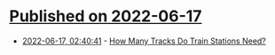 # [Published on 2022-06-17](index.md)

* [2022-06-17, 02:40:41](https://news.ycombinator.com/item?id=31773585) - [How Many Tracks Do Train Stations Need?](https://pedestrianobservations.com/2022/06/11/how-many-tracks-do-train-stations-need/)
